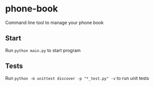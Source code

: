 # phone-book

Command line tool to manage your phone book

## Start
Run `python main.py` to start program

## Tests
Run `python -m unittest discover -p "*_test.py" -v` to run unit tests

